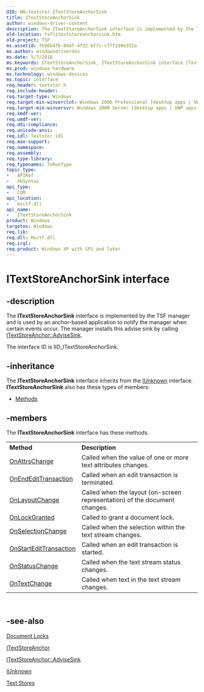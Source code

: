 ```yaml
---
UID: NN:textstor.ITextStoreAnchorSink
title: ITextStoreAnchorSink
author: windows-driver-content
description: The ITextStoreAnchorSink interface is implemented by the TSF manager and is used by an anchor-based application to notify the manager when certain events occur. The manager installs this advise sink by calling ITextStoreAnchor::AdviseSink.
old-location: tsf\itextstoreanchorsink.htm
old-project: TSF
ms.assetid: fb96b4fb-864f-4f32-bf7c-cf7f199e552a
ms.author: windowsdriverdev
ms.date: 5/7/2018
ms.keywords: ITextStoreAnchorSink, ITextStoreAnchorSink interface [Text Services Framework], ITextStoreAnchorSink interface [Text Services Framework],described, _tsf_itextstoreanchorsink_ref, textstor/ITextStoreAnchorSink, tsf.itextstoreanchorsink
ms.prod: windows-hardware
ms.technology: windows-devices
ms.topic: interface
req.header: textstor.h
req.include-header: 
req.target-type: Windows
req.target-min-winverclnt: Windows 2000 Professional [desktop apps | UWP apps]
req.target-min-winversvr: Windows 2000 Server [desktop apps | UWP apps]
req.kmdf-ver: 
req.umdf-ver: 
req.ddi-compliance: 
req.unicode-ansi: 
req.idl: Textstor.idl
req.max-support: 
req.namespace: 
req.assembly: 
req.type-library: 
req.typenames: TsRunType
topic_type:
-	APIRef
-	kbSyntax
api_type:
-	COM
api_location:
-	msctf.dll
api_name:
-	ITextStoreAnchorSink
product: Windows
targetos: Windows
req.lib: 
req.dll: Msctf.dll
req.irql: 
req.product: Windows XP with SP1 and later
---
```


# ITextStoreAnchorSink interface


## -description


The <b>ITextStoreAnchorSink</b> interface is implemented by the TSF manager and is used by an anchor-based application to notify the manager when certain events occur. The manager installs this advise sink by calling <a href="https://msdn.microsoft.com/a2196d1c-b03e-44b4-b695-970feddb8ce5">ITextStoreAnchor::AdviseSink</a>.

The interface ID is IID_ITextStoreAnchorSink.


## -inheritance

The <b xmlns:loc="http://microsoft.com/wdcml/l10n">ITextStoreAnchorSink</b> interface inherits from the <a href="https://msdn.microsoft.com/33f1d79a-33fc-4ce5-a372-e08bda378332">IUnknown</a> interface. <b>ITextStoreAnchorSink</b> also has these types of members:
<ul>
<li><a href="https://docs.microsoft.com/">Methods</a></li>
</ul>

## -members

The <b>ITextStoreAnchorSink</b> interface has these methods.
<table class="members" id="memberListMethods">
<tr>
<th align="left" width="37%">Method</th>
<th align="left" width="63%">Description</th>
</tr>
<tr data="declared;">
<td align="left" width="37%">
<a href="https://msdn.microsoft.com/aa7226dd-1d4a-44ed-94b7-b93813bca2f8">OnAttrsChange</a>
</td>
<td align="left" width="63%">
Called when the value of one or more text attributes changes.

</td>
</tr>
<tr data="declared;">
<td align="left" width="37%">
<a href="https://msdn.microsoft.com/fe7610b3-02f0-491a-8c55-f9dc9843073b">OnEndEditTransaction</a>
</td>
<td align="left" width="63%">
Called when an edit transaction is terminated.

</td>
</tr>
<tr data="declared;">
<td align="left" width="37%">
<a href="https://msdn.microsoft.com/22629ca6-5701-4f6f-b797-bb71c8d31da6">OnLayoutChange</a>
</td>
<td align="left" width="63%">
Called when the layout (on-screen representation) of the document changes.

</td>
</tr>
<tr data="declared;">
<td align="left" width="37%">
<a href="https://msdn.microsoft.com/4a2ab828-1eb8-4aae-bebd-dc8b406fd58f">OnLockGranted</a>
</td>
<td align="left" width="63%">
Called to grant a document lock.

</td>
</tr>
<tr data="declared;">
<td align="left" width="37%">
<a href="https://msdn.microsoft.com/e33932b0-f5ce-4325-809d-ec06cb4a49a6">OnSelectionChange</a>
</td>
<td align="left" width="63%">
Called when the selection within the text stream changes.

</td>
</tr>
<tr data="declared;">
<td align="left" width="37%">
<a href="https://msdn.microsoft.com/9e86d767-8ace-4bd0-af12-2139814b4e44">OnStartEditTransaction</a>
</td>
<td align="left" width="63%">
Called when an edit transaction is started.

</td>
</tr>
<tr data="declared;">
<td align="left" width="37%">
<a href="https://msdn.microsoft.com/28bdfa93-29c1-4a9f-b85e-20c39a1b429b">OnStatusChange</a>
</td>
<td align="left" width="63%">
Called when the text stream status changes.

</td>
</tr>
<tr data="declared;">
<td align="left" width="37%">
<a href="https://msdn.microsoft.com/4bdf12bc-c15e-4bdb-8bc0-53172e9c943e">OnTextChange</a>
</td>
<td align="left" width="63%">
Called when text in the text stream changes.

</td>
</tr>
</table> 


## -see-also




<a href="https://msdn.microsoft.com/3c623c44-b0d3-4b03-8de9-25f1062b5726">Document Locks</a>



<a href="https://msdn.microsoft.com/62730a6d-4dc8-4207-9818-ab95e6537854">
        ITextStoreAnchor
      </a>



<a href="https://msdn.microsoft.com/a2196d1c-b03e-44b4-b695-970feddb8ce5">ITextStoreAnchor::AdviseSink
      </a>



<a href="_COM_IUnknown">IUnknown</a>



<a href="https://msdn.microsoft.com/c827999a-0b74-4e5d-901e-4c2fa1d74929">Text Stores</a>
 

 

